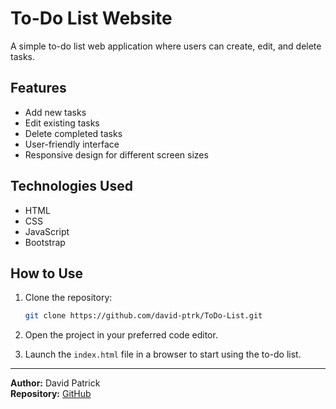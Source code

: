 # To-Do List Website

A simple to-do list web application where users can create, edit, and delete tasks.

## Features

- Add new tasks
- Edit existing tasks
- Delete completed tasks
- User-friendly interface
- Responsive design for different screen sizes

## Technologies Used

- HTML
- CSS
- JavaScript
- Bootstrap

## How to Use

1. Clone the repository:
    ```bash
    git clone https://github.com/david-ptrk/ToDo-List.git
    ```

2. Open the project in your preferred code editor.

3. Launch the `index.html` file in a browser to start using the to-do list.


---

**Author:** David Patrick  
**Repository:** [GitHub](https://github.com/david-ptrk/todolist)
